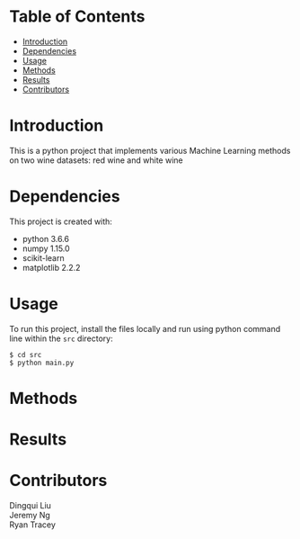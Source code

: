 # Table of Contents
* [Introduction](#introduction)
* [Dependencies](#dependencies)
* [Usage](#usage)
* [Methods](#methods)
* [Results](#results)
* [Contributors](#contributors)

# Introduction
This is a python project that implements various Machine Learning methods on two wine datasets: red wine and white wine

# Dependencies
This project is created with:
* python 3.6.6
* numpy 1.15.0
* scikit-learn
* matplotlib 2.2.2

# Usage
To run this project, install the files locally and run using python command line within the `src` directory:
```
$ cd src
$ python main.py
```

# Methods

# Results

# Contributors
Dingqui Liu  
Jeremy Ng  
Ryan Tracey  
